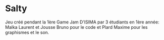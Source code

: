 # Salty

Jeu créé pendant la 1ère Game Jam D'ISIMA par 3 étudiants en 1ère année: Malka Laurent et Jousse Bruno pour le code et Plard Maxime pour les graphismes et le son.
